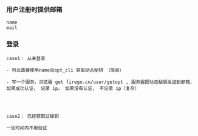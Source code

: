




### 用户注册时提供邮箱

    name 
    mail

### 登录



    case1： 从未登录

    - 可以直接使用name向opt_cli 获取动态秘钥 （简单）

    - 写一个服务，浏览器 get firego.cn/user/getopt , 服务器把动态秘钥发送到邮箱， 如果成功认证， 记录 ip， 如果没有认证， 不记录 ip（复杂）




    case2： 已经获取过秘钥

    一定时间内不用验证

    